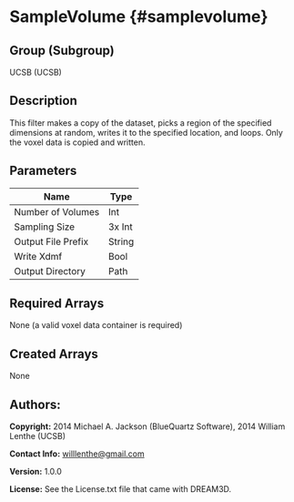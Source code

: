 SampleVolume {#samplevolume}
=====

## Group (Subgroup) ##
UCSB (UCSB)


## Description ##
This filter makes a copy of the dataset, picks a region of the specified dimensions at random, writes it to the specified location, and loops. Only the voxel data is copied and written.

## Parameters ##
| Name             | Type |
|------------------|------|
| Number of Volumes | Int |
| Sampling Size | 3x Int |
| Output File Prefix | String |
| Write Xdmf | Bool |
| Output Directory | Path |

## Required Arrays ##

None (a valid voxel data container is required)


## Created Arrays ##

None



## Authors: ##

**Copyright:** 2014 Michael A. Jackson (BlueQuartz Software), 2014 William Lenthe (UCSB)

**Contact Info:** willlenthe@gmail.com

**Version:** 1.0.0

**License:**  See the License.txt file that came with DREAM3D.


